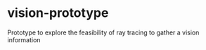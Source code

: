 vision-prototype
================

Prototype to explore the feasibility of ray tracing to gather a vision information
